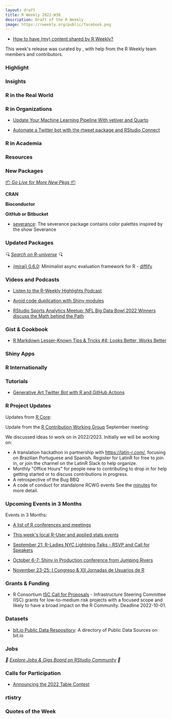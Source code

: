 ```yaml
---
layout: draft
title: R Weekly 2022-W38
description: Draft of the R Weekly
image: https://rweekly.org/public/facebook.png
---
```


+ [How to have (my) content shared by R Weekly?](https://github.com/rweekly/rweekly.org#how-to-have-my-content-shared-by-r-weekly)

This week's release was curated by [](), with help from the R Weekly team members and contributors.

### Highlight



### Insights



### R in the Real World

### R in Organizations

+ [Update Your Machine Learning Pipeline With vetiver and Quarto](https://www.rstudio.com/blog/update-your-machine-learning-pipeline-with-vetiver-and-quarto/)

+ [Automate a Twitter bot with the rtweet package and RStudio Connect](https://rviews.rstudio.com/2022/09/13/automate-a-twitter-bot-with-rtweet-and-rstudio-connect/)

### R in Academia



### Resources



### New Packages

<p class="added-hostname"><a href="https://rweekly.org/live" target="_blank" class="externalLink">📦 <i>Go Live for More New Pkgs</i> 📦</a></p>

**CRAN**

**Bioconductor**

**GitHub or Bitbucket**

+ [severance](https://github.com/ivelasq/severance): The severance package contains color palettes inspired by the show Severance

### Updated Packages

<i>🔍 [Search on R-universe](https://r-universe.dev/search/) 🔍</i>

+ [{mirai} 0.6.0](https://cran.r-project.org/package=mirai): Minimalist async evaluation framework for R - [diffify](https://diffify.com/R/mirai)

### Videos and Podcasts

+ [Listen to the R-Weekly Highlights Podcast](https://rweekly.fireside.fm/)

+ [Avoid code duplication with Shiny modules](https://youtu.be/1sCQEpJzv1U)

+ [RStudio Sports Analytics Meetup: NFL Big Data Bowl 2022 Winners discuss the Math behind the Path](https://www.youtube.com/watch?v=1sPSvt3wmxs)

### Gist & Cookbook

+ [R Markdown Lesser-Known Tips & Tricks #4: Looks Better, Works Better](https://www.rstudio.com/blog/r-markdown-tips-tricks-4-looks-better-works-better/)

### Shiny Apps



### R Internationally



### Tutorials

+ [Generative Art Twitter Bot with R and GitHub Actions](https://www.willtybrad.com/posts/2022-09-15-generative-art-twitter-bot-with-r-and-github-actions/)

<!--<div class="post-more-begin></div><div class="post-more-end"></div>-->

### R Project Updates

Updates from [R Core](http://developer.r-project.org/blosxom.cgi/R-devel/NEWS):

Update from the [R Contribution Working Group](https://contributor.r-project.org/working-group) September meeting:

We discussed ideas to work on in 2022/2023. Initially we will be working on:
 - A translation hackathon in partnership with https://latin-r.com/, focusing on Brazilian Portuguese and Spanish. Register for LatinR for free to join in, or join the channel on the LatinR Slack to help organize.
 - Monthly "Office Hours" for people new to contributing to drop in for help getting started or to discuss contributions in progress.
 - A retrospective of the Bug BBQ
 - A code of conduct for standalone RCWG events
See the [minutes](https://github.com/r-devel/rcontribution/blob/main/team_minutes/2022-09-16.md) for more detail. 

### Upcoming Events in 3 Months

Events in 3 Months:

+ [A list of R conferences and meetings](https://jumpingrivers.github.io/meetingsR/events.html)

+ [This week's local R-User and applied stats events](https://community.rstudio.com/c/irl)

+ [September 21: R-Ladies NYC Lightning Talks - RSVP and Call for Speakers](https://www.meetup.com/rladies-newyork/events/287520144/)

+ [October 6-7: Shiny in Production conference from Jumping Rivers](https://shiny-in-production.jumpingrivers.com/)

+ [November 23-25: I Congreso & XII Jornadas de Usuarios de R](http://r-es.org/12jr/)

### Grants & Funding

+ R Consortium [ISC Call for Proposals](https://www.r-consortium.org/all-projects/call-for-proposals) - Infrastructure Steering Committee (ISC) grants for low-to-medium risk projects with a focused scope and likely to have a broad impact on the R Community. Deadline 2022-10-01.

### Datasets

+  [bit.io Public Data Respository](https://github.com/bitdotioinc/public-data): A directory of Public Data Sources on bit.io 

### Jobs

<i>💼 [Explore Jobs & Gigs Board on RStudio Community](https://community.rstudio.com/c/jobs/) 💼</i>

### Calls for Participation

+ [Announcing the 2022 Table Contest](https://www.rstudio.com/blog/rstudio-table-contest-2022/)

### rtistry



### Quotes of the Week
